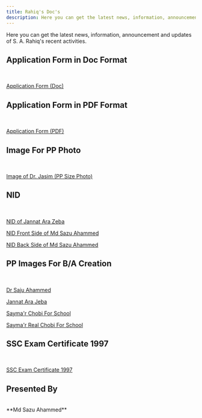 ```yaml
---
title: Rahiq's Doc's
description: Here you can get the latest news, information, announcement and updates of S. A. Rahiq's recent activities.
---
```

<p>Here you can get the latest news, information, announcement and updates of S. A. Rahiq's recent activities.</p>

## Application Form in Doc Format
<br>
<p><a href="img/dr-shaheen.doc" target="_blank">Application Form (Doc)</a></p>

## Application Form in PDF Format
<br>
<p><a href="img/dr-shaheen.pdf" target="_blank" title="Application Form (PDF)">Application Form (PDF)</a></p>

## <strong>Image For PP Photo</strong>
<br>
<p><a href="img/jasim.jpg">Image of Dr. Jasim (PP Size Photo)</a></p>

## NID
<br>
<p><a href="img/nid-JannatAraZeba.pdf">NID of Jannat Ara Zeba</a></p>

<p><a href="img/sazu-ahammed-nid.jpg">NID Front Side of Md Sazu Ahammed</a></p>

<p><a href="img/sazu-ahammed-nid-backside.jpg">NID Back Side of Md Sazu Ahammed</a></p>


## PP Images For B/A Creation
<br>
<p><a href="img/dr-saju.jpg" target="_blank">Dr Saju Ahammed</a></p>

<p><a href="img/jeba.jpg" target="_blank">Jannat Ara Jeba</a></p>

<p><a href="img/sayma.jpg">Sayma'r Chobi For School</a></p>

<p><a href="img/sayma1.jpg">Sayma'r Real Chobi For School</a></p>

## SSC Exam Certificate 1997
<br>
<p><a href="img/ssc-exam-certificate.jpg" target="_blank">SSC Exam Certificate 1997</a></p>

## Presented By
<br>
**Md Sazu Ahammed**
